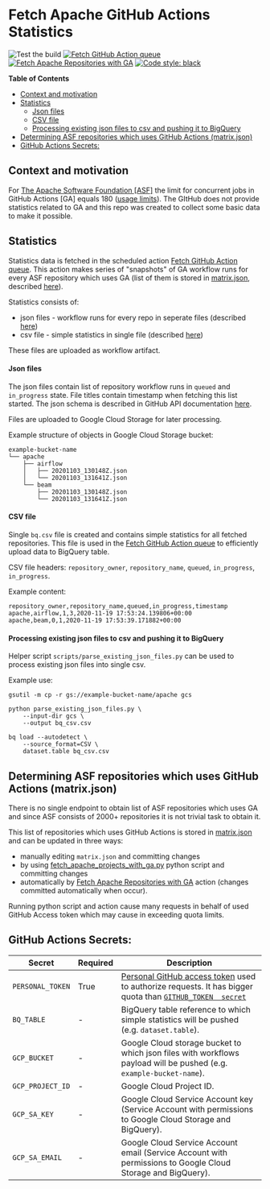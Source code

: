 <!--
    Licensed to the Apache Software Foundation (ASF) under one
    or more contributor license agreements.  See the NOTICE file
    distributed with this work for additional information
    regarding copyright ownership.  The ASF licenses this file
    to you under the Apache License, Version 2.0 (the
    "License"); you may not use this file except in compliance
    with the License.  You may obtain a copy of the License at

      http://www.apache.org/licenses/LICENSE-2.0

    Unless required by applicable law or agreed to in writing,
    software distributed under the License is distributed on an
    "AS IS" BASIS, WITHOUT WARRANTIES OR CONDITIONS OF ANY
    KIND, either express or implied.  See the License for the
    specific language governing permissions and limitations
    under the License.
-->

# Fetch Apache GitHub Actions Statistics

![Test the build](https://github.com/TobKed/fetch-apache-ga-stats/workflows/Test%20the%20build/badge.svg)
[![Fetch GitHub Action queue](https://github.com/TobKed/fetch-apache-ga-stats/actions/workflows/fetch-github-actions-queue.yml/badge.svg)](https://github.com/TobKed/fetch-apache-ga-stats/actions/workflows/fetch-github-actions-queue.yml)
[![Fetch Apache Repositories with GA](https://github.com/TobKed/fetch-apache-ga-stats/actions/workflows/fetch-apache-repos-with-ga.yml/badge.svg)](https://github.com/TobKed/fetch-apache-ga-stats/actions/workflows/fetch-apache-repos-with-ga.yml)
[![Code style: black](https://img.shields.io/badge/code%20style-black-000000.svg)](https://github.com/psf/black)

<!-- START doctoc generated TOC please keep comment here to allow auto update -->
<!-- DON'T EDIT THIS SECTION, INSTEAD RE-RUN doctoc TO UPDATE -->
**Table of Contents**

- [Context and motivation](#context-and-motivation)
- [Statistics](#statistics)
    - [Json files](#json-files)
    - [CSV file](#csv-file)
    - [Processing existing json files to csv and pushing it to BigQuery](#processing-existing-json-files-to-csv-and-pushing-it-to-bigquery)
- [Determining ASF repositories which uses GitHub Actions (matrix.json)](#determining-asf-repositories-which-uses-github-actions-matrixjson)
- [GitHub Actions Secrets:](#github-actions-secrets)

<!-- END doctoc generated TOC please keep comment here to allow auto update -->

## Context and motivation

For [The Apache Software Foundation [ASF]](https://github.com/apache/) the limit for concurrent jobs in GitHub Actions [GA] equals 180
([usage limits](https://docs.github.com/en/free-pro-team@latest/actions/reference/usage-limits-billing-and-administration#usage-limits)).
The GItHub does not provide statistics related to GA and this repo was created to collect some basic data to make it possible.

## Statistics

Statistics data is fetched in the scheduled action [Fetch GitHub Action queue](.github/workflows/fetch-github-actions-queue.yml).
This action makes series of "snapshots" of GA workflow runs for every ASF repository which uses GA
(list of them is stored in [matrix.json](./matrix.json), described [here]((#determining-asf-repositories-which-uses-github-actions-matrixjson))).

Statistics consists of:

 * json files - workflow runs for every repo in seperate files (described [here]((#json-files)))
 * csv file - simple statistics in single file (described [here](#csv-file))

These files are uploaded as workflow artifact.

#### Json files

The json files contain list of repository workflow runs in `queued` and `in_progress` state.
File titles contain timestamp when fetching this list started.
The json schema is described in GitHub API documentation [here](https://docs.github.com/en/free-pro-team@latest/rest/reference/actions#list-workflow-runs-for-a-repository).

Files are uploaded to Google Cloud Storage for later processing.

Example structure of objects in Google Cloud Storage bucket:

```shell script
example-bucket-name
└── apache
    ├── airflow
    │   ├── 20201103_130148Z.json
    │   └── 20201103_131641Z.json
    └── beam
        ├── 20201103_130148Z.json
        └── 20201103_131641Z.json
```

#### CSV file

Single `bq.csv` file is created and contains simple statistics for all fetched repositories.
This file is used in the [Fetch GitHub Action queue](.github/workflows/fetch-github-actions-queue.yml)
to efficiently upload data to BigQuery table.

CSV file headers: `repository_owner`, `repository_name`, `queued`, `in_progress`, `in_progress`.

Example content:

```csv
repository_owner,repository_name,queued,in_progress,timestamp
apache,airflow,1,3,2020-11-19 17:53:24.139806+00:00
apache,beam,0,1,2020-11-19 17:53:39.171882+00:00
```

#### Processing existing json files to csv and pushing it to BigQuery

Helper script `scripts/parse_existing_json_files.py` can be used to process existing json files into single csv.

Example use:
```shell script
gsutil -m cp -r gs://example-bucket-name/apache gcs

python parse_existing_json_files.py \
    --input-dir gcs \
    --output bq_csv.csv

bq load --autodetect \
    --source_format=CSV \
    dataset.table bq_csv.csv
```

## Determining ASF repositories which uses GitHub Actions (matrix.json)

There is no single endpoint to obtain list of ASF repositories which uses GA and since ASF consists of 2000+
repositories it is not trivial task to obtain it.

This list of repositories which uses GitHub Actions is stored in [matrix.json](./matrix.json)
and can be updated in three ways:
 * manually editing `matrix.json` and committing changes
 * by using [fetch_apache_projects_with_ga.py](scripts/fetch_apache_projects_with_ga.py) python script and committing changes
 * automatically by [Fetch Apache Repositories with GA](.github/workflows/fetch-apache-repos-with-ga.yml) action (changes committed automatically when occur).

Running python script and action cause many requests in behalf of used GitHub Access token which may cause in exceeding quota limits.

## GitHub Actions Secrets:

| Secret           | Required | Description                                                                                                                                                                                                                                                                                                                                                  |
|------------------|----------|--------------------------------------------------------------------------------------------------------------------------------------------------------------------------------------------------------------------------------------------------------------------------------------------------------------------------------------------------------------|
| `PERSONAL_TOKEN` | True     | [Personal GitHub access token](https://docs.github.com/en/free-pro-team@latest/github/authenticating-to-github/creating-a-personal-access-token) used to authorize requests. It has bigger quota than [`GITHUB_TOKEN  secret`](https://docs.github.com/en/free-pro-team@latest/actions/reference/authentication-in-a-workflow#about-the-github_token-secret) |
| `BQ_TABLE`       | -        | BigQuery table reference to which simple statistics will be pushed (e.g. `dataset.table`).                                                                                                                                                                                                                                                                   |
| `GCP_BUCKET`     | -        | Google Cloud storage bucket to which json files with workflows payload will be pushed (e.g. `example-bucket-name`).                                                                                                                                                                                                                                          |
| `GCP_PROJECT_ID` | -        | Google Cloud Project ID.                                                                                                                                                                                                                                                                                                                                     |
| `GCP_SA_KEY`     | -        | Google Cloud Service Account key (Service Account with permissions to Google Cloud Storage and BigQuery).                                                                                                                                                                                                                                                    |
| `GCP_SA_EMAIL`   | -        | Google Cloud Service Account email (Service Account with permissions to Google Cloud Storage and BigQuery).                                                                                                                                                                                                                                                  |
